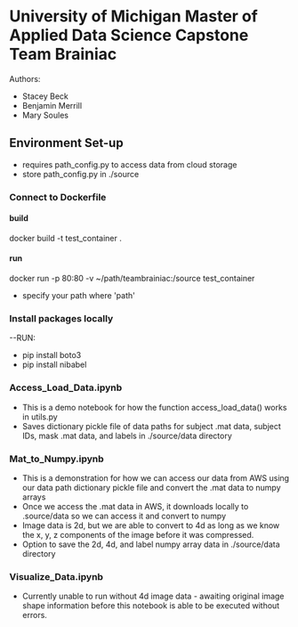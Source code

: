 # University of Michigan Master of Applied Data Science Capstone Team Brainiac

Authors:

- Stacey Beck 
- Benjamin Merrill
- Mary Soules

## Environment Set-up

- requires path_config.py to access data from cloud storage
- store path_config.py in ./source

### Connect to Dockerfile 
#### build 
docker build -t test_container .

#### run
docker run -p 80:80 -v ~/path/teambrainiac:/source test_container

* specify your path where 'path'

### Install packages locally

--RUN:
- pip install boto3
- pip install nibabel

### Access_Load_Data.ipynb

- This is a demo notebook for how the function access_load_data() works in utils.py
- Saves dictionary pickle file of data paths for subject .mat data, subject IDs, mask .mat data, and labels in ./source/data directory

### Mat_to_Numpy.ipynb

- This is a demonstration for how we can access our data from AWS using our data path dictionary pickle file and convert the .mat data to numpy arrays
- Once we access the .mat data in AWS, it downloads locally to .source/data so we can access it and convert to numpy
- Image data is 2d, but we are able to convert to 4d as long as we know the x, y, z components of the image before it was compressed.
- Option to save the 2d, 4d, and label numpy array data in ./source/data directory

### Visualize_Data.ipynb

- Currently unable to run without 4d image data - awaiting original image shape information before this notebook is able to be executed without errors. 



